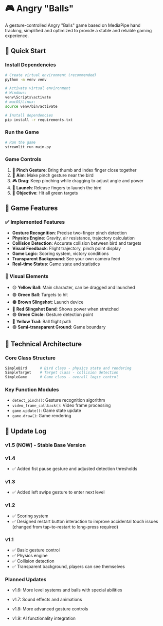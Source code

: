 # 🎮 Angry "Balls"

A gesture-controlled Angry "Balls" game based on MediaPipe hand tracking, simplified and optimized to provide a stable and reliable gaming experience.

## 🚀 Quick Start

### Install Dependencies
```bash
# Create virtual environment (recommended)
python -m venv venv

# Activate virtual environment
# Windows:
venv\Scripts\activate
# macOS/Linux:
source venv/bin/activate

# Install dependencies
pip install -r requirements.txt
```

### Run the Game
```bash
# Run the game
streamlit run main.py
```

### Game Controls
1. 🤏 **Pinch Gesture**: Bring thumb and index finger close together
2. 🎯 **Aim**: Make pinch gesture near the bird
3. 🎮 **Drag**: Keep pinching while dragging to adjust angle and power
4. 🚀 **Launch**: Release fingers to launch the bird
5. 🎯 **Objective**: Hit all green targets

## 🎯 Game Features

### ✅ Implemented Features
- **Gesture Recognition**: Precise two-finger pinch detection
- **Physics Engine**: Gravity, air resistance, trajectory calculation
- **Collision Detection**: Accurate collision between bird and targets
- **Visual Feedback**: Flight trajectory, pinch point display
- **Game Logic**: Scoring system, victory conditions
- **Transparent Background**: See your own camera feed
- **Real-time Status**: Game state and statistics

### 🎨 Visual Elements
- 🟡 **Yellow Ball**: Main character, can be dragged and launched
- 🟢 **Green Ball**: Targets to hit
- 🟤 **Brown Slingshot**: Launch device
- 🔴 **Red Slingshot Band**: Shows power when stretched
- 🟢 **Green Circle**: Gesture detection point
- 🌟 **Yellow Trail**: Ball flight path
- 🟢 **Semi-transparent Ground**: Game boundary

## 🔧 Technical Architecture

### Core Class Structure
```python
SimpleBird      # Bird class - physics state and rendering
SimpleTarget    # Target class - collision detection
SimpleGame      # Game class - overall logic control
```

### Key Function Modules
- `detect_pinch()`: Gesture recognition algorithm
- `video_frame_callback()`: Video frame processing
- `game.update()`: Game state update
- `game.draw()`: Game rendering

## 📝 Update Log

### v1.5 (NOW) - Stable Base Version
### v1.4
- ✅ Added fist pause gesture and adjusted detection thresholds
### v1.3
- ✅ Added left swipe gesture to enter next level
### v1.2
- ✅ Scoring system
- ✅ Designed restart button interaction to improve accidental touch issues (changed from tap-to-restart to long-press required)
### v1.1
- ✅ Basic gesture control
- ✅ Physics engine
- ✅ Collision detection
- ✅ Transparent background, players can see themselves

### Planned Updates
- v1.6: More level systems and balls with special abilities
- v1.7: Sound effects and animations
- v1.8: More advanced gesture controls

- v1.9: AI functionality integration




